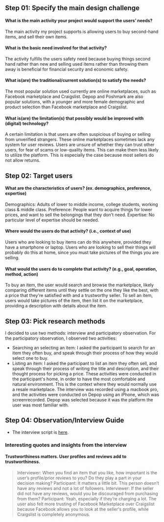 ## Step 01: Specify the main design challenge

#### What is the main activity your project would support the users’ needs?
The main activity my project supports is allowing users to buy second-hand items, and sell their own items. 

#### What is the basic need involved for that activity?
The activity fulfills the users safety need because buying things second hand rather than new and selling used items rather than throwing them away is beneficial for financial security and economic safety.

#### What is(are) the traditional/current solution(s) to satisfy the needs?
The most popular solution used currently are online marketplaces, such as Facebook marketplace and Craigslist. Depop and Poshmark are also popular solutions, with a younger and more female demographic and product selection than Facebook marketplace and Craigslist.

#### What is(are) the limitation(s) that possibly would be improved with (digital) technology?
A certain limitation is that users are often suspicious of buying or selling from unverified strangers. These online marketplaces sometimes lack any system for user reviews. Users are unsure of whether they can trust other users, for fear of scams or low-quality items. This can make them less likely to utilize the platform. This is especially the case because most sellers do not allow returns.

## Step 02: Target users 
#### What are the characteristics of users? (ex. demographics, preference, expertise) 
Demographics: Adults of lower to middle income, college students, working class & middle class.
Preference: People want to acquire things for lower prices, and want to sell the belongings that they don't need.
Expertise: No particular level of expertise should be needed.
#### Where would the users do that activity? (i.e., context of use)
Users who are looking to buy items can do this anywhere, provided they have a smartphone or laptop. Users who are looking to sell their things will probably do this at home, since you must take pictures of the things you are selling.
#### What would the users do to complete that activity? (e.g., goal, operation, method, action)
To buy an item, the user would search and browse the marketplace, likely comparing different items until they settle on the one they like the best, with a price that they're satisfied with and a trustworthy seller. To sell an item, users would take pictures of the item, then list it on the marketplace, providing a description with details about the item.

## Step 03: Pick research methods
I decided to use two methods: interview and participatory observation. 
For the participatory observation, I observed two activities:
* Searching an selecting an item: I asked the participant to search for an item they often buy, and speak through their process of how they would select one to buy.
* Listing an item: I asked the participant to list an item they often sell, and speak through their process of writing the title and description, and their thought process for picking a price.
These activities were conducted in the participant's home, in order to have the most comfortable and natural environment. This is the context where they would normally use a resale marketplace. The interview was recorded using a macbook pro, and the activities were conducted on Depop using an iPhone, which was screenrecorded. Depop was selected because it was the platform the user was most familiar with. 

## Step 04: Observation/Interview Guide
* The interview script is [here](https://docs.google.com/document/d/1KdYosJTlpLKgBhn5ogF8YXdJeW3fitUi30M4bRKL8NI/edit).

### Interesting quotes and insights from the interview
#### Trustworthiness matters. User profiles and reviews add to trustworthiness.
> Interviewer: When you find an item that you like, how important is the user’s profile/prior reviews to you? Do they play a part in your decision making?
  Participant: It matters a little bit. This person doesn’t have any reviews and not a lot of followers.
  Interviewer: If the seller did not have any reviews, would you be discouraged from purchasing from them?
  Participant: Yeah, especially if they’re charging a lot.
The user also felt more trusting of Facebook Marketplace over Craigslist because Facebook allows you to look at the seller's profile, while Craigslist is completely anonymous.




